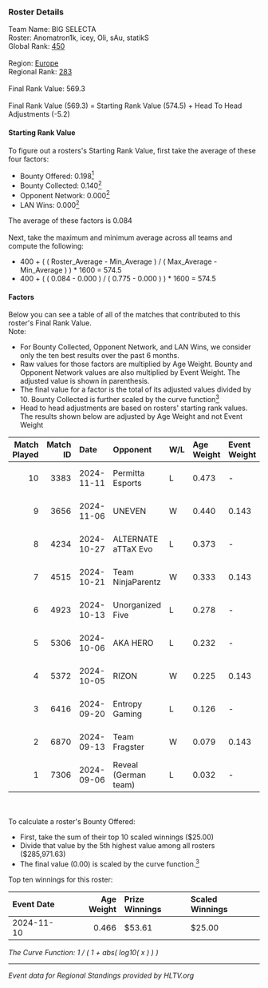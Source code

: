 ### Roster Details<br />
Team Name: BIG SELECTA<br />
Roster: Anomatron1k, icey, Oli, sAu, statikS<br />
Global Rank: [450](../../standings_global_2025_02_28.md)<br />
<br />
Region: [Europe]( ../../standings_europe_2025_02_28.md)<br />
Regional Rank: [283]( ../../standings_europe_2025_02_28.md)<br />
<br />
Final Rank Value:  569.3<br />
<br />
Final Rank Value (569.3) = Starting Rank Value (574.5) + Head To Head Adjustments (-5.2)<br />

#### Starting Rank Value<br />
To figure out a rosters's Starting Rank Value, first take the average of these four factors:<br />
- Bounty Offered: 0.198[<sup>1</sup>](#table2)
- Bounty Collected: 0.140[<sup>2</sup>](#table1)
- Opponent Network: 0.000[<sup>2</sup>](#table1)
- LAN Wins: 0.000[<sup>2</sup>](#table1)

The average of these factors is 0.084<br />
<br />
Next, take the maximum and minimum average across all teams and compute the following:<br />
- 400 + ( ( Roster_Average - Min_Average ) / ( Max_Average - Min_Average ) ) * 1600 = 574.5
- 400 + ( ( 0.084 - 0.000 ) / ( 0.775 - 0.000 ) ) * 1600 = 574.5


#### Factors<br />
Below you can see a table of all of the matches that contributed to this roster's Final Rank Value.<br />
Note:<br />

- For Bounty Collected, Opponent Network, and LAN Wins, we consider only the ten best results over the past 6 months.
- Raw values for those factors are multiplied by Age Weight. Bounty and Opponent Network values are also multiplied by Event Weight. The adjusted value is shown in parenthesis.
- The final value for a factor is the total of its adjusted values divided by 10. Bounty Collected is further scaled by the curve function[<sup>3</sup>](#curveFunction)
- Head to head adjustments are based on rosters' starting rank values. The results shown below are adjusted by Age Weight and not Event Weight
<span id="table1"></span><br />


| Match Played | Match ID | Date       | Opponent             | W/L | Age Weight | Event Weight | Bounty Collected | Opponent Network | LAN Wins  | H2H Adj. | Roster                                  |
| -: | -: | :- | :- | :- | :- | :- | :- | :- | :- | -: | :- |
|           10 |     3383 | 2024-11-11 | Permitta Esports     | L   | 0.473      | -            | -                | -                | -         |    -3.45 | Anomatron1k, icey, Oli, sAu, statikS    |
|            9 |     3656 | 2024-11-06 | UNEVEN               | W   | 0.440      | 0.143        | 0.000 (0.000)    | 0.010 (0.001)    | 0 (0.000) |     4.83 | Anomatron1k, icey, nezoku, oli, statikS |
|            8 |     4234 | 2024-10-27 | ALTERNATE aTTaX Evo  | L   | 0.373      | -            | -                | -                | -         |    -5.00 | Anomatron1k, icey, nezoku, oli, statikS |
|            7 |     4515 | 2024-10-21 | Team NinjaParentz    | W   | 0.333      | 0.143        | 0.000 (0.000)    | 0.040 (0.002)    | 0 (0.000) |     5.17 | Anomatron1k, icey, nezoku, oli, statikS |
|            6 |     4923 | 2024-10-13 | Unorganized Five     | L   | 0.278      | -            | -                | -                | -         |    -4.32 | Anomatron1k, icey, nezoku, oli, statikS |
|            5 |     5306 | 2024-10-06 | AKA HERO             | L   | 0.232      | -            | -                | -                | -         |    -3.38 | icey, levente, nezoku, oli, statikS     |
|            4 |     5372 | 2024-10-05 | RIZON                | W   | 0.225      | 0.143        | 0.000 (0.000)    | 0.000 (0.000)    | 0 (0.000) |     1.92 | Anomatron1k, icey, nezoku, oli, statikS |
|            3 |     6416 | 2024-09-20 | Entropy Gaming       | L   | 0.126      | -            | -                | -                | -         |    -1.95 | icey, nezoku, oli, sAu, statikS         |
|            2 |     6870 | 2024-09-13 | Team Fragster        | W   | 0.079      | 0.143        | 0.000 (0.000)    | 0.109 (0.001)    | 0 (0.000) |     1.35 | Anomatron1k, icey, nezoku, oli, statikS |
|            1 |     7306 | 2024-09-06 | Reveal (German team) | L   | 0.032      | -            | -                | -                | -         |    -0.41 | Anomatron1k, icey, nezoku, oli, statikS |

<br />
<span id="table2"></span><br />
To calculate a roster's Bounty Offered:<br />

- First, take the sum of their top 10 scaled winnings ($25.00)
- Divide that value by the 5th highest value among all rosters ($285,971.63)
- The final value (0.00) is scaled by the curve function.[<sup>3</sup>](#curveFunction)

Top ten winnings for this roster:<br />

| Event Date | Age Weight | Prize Winnings | Scaled Winnings |
| :- | -: | :- | :- |
| 2024-11-10 |      0.466 | $53.61         | $25.00          |


<span id="curveFunction"></span>_The Curve Function: 1 / ( 1 + abs( log10( x ) ) )_<br />

---
_Event data for Regional Standings provided by HLTV.org_<br />
